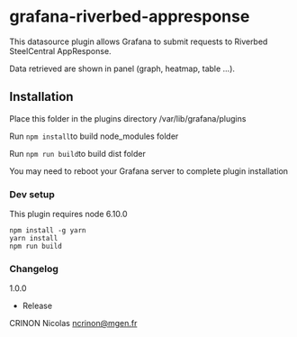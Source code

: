 # grafana-riverbed-appresponse

This datasource plugin allows Grafana to submit requests to Riverbed SteelCentral AppResponse.

Data retrieved are shown in panel (graph, heatmap, table ...).



## Installation

Place this folder in the plugins directory /var/lib/grafana/plugins

Run ```npm install```to build node_modules folder

Run ```npm run build```to build dist folder

You may need to reboot your Grafana server to complete plugin installation



### Dev setup

This plugin requires node 6.10.0

```
npm install -g yarn
yarn install
npm run build
```


### Changelog

1.0.0
- Release


CRINON Nicolas ncrinon@mgen.fr

